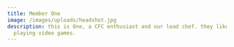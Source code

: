 ```yaml
---
title: Member One
image: /images/uploads/headshot.jpg
description: this is One, a CFC enthusiast and our lead chef. they like food and
  playing video games.
---
```

